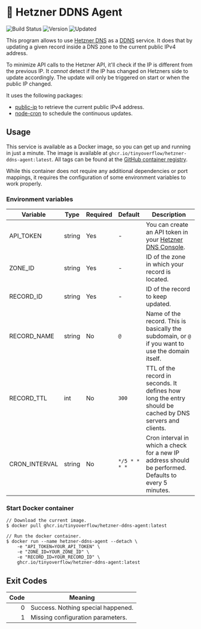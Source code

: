 # 🚀 Hetzner DDNS Agent

![Build Status](https://github.com/tinyoverflow/hetzner-ddns-agent/actions/workflows/docker.yml/badge.svg)
![Version](https://img.shields.io/github/v/tag/tinyoverflow/hetzner-ddns-agent?label=Version&sort=semver)
![Updated](https://img.shields.io/github/last-commit/tinyoverflow/hetzner-ddns-agent?label=Updated)

This program allows to use [Hetzner DNS](https://www.hetzner.com/dns-console) as
a [DDNS](https://en.wikipedia.org/wiki/Dynamic_DNS) service. It does that by updating a given record inside a DNS zone
to the current public IPv4 address.

To minimize API calls to the Hetzner API, it'll check if the IP is different from the previous IP. It *cannot* detect if
the IP has changed on Hetzners side to update accordingly. The update will only be triggered on start or when the public
IP changed.

It uses the following packages:

- [public-ip](https://github.com/sindresorhus/public-ip) to retrieve the current public IPv4 address.
- [node-cron](https://github.com/node-cron/node-cron) to schedule the continuous updates.

## Usage

This service is available as a Docker image, so you can get up and running in just a minute. The image is available
at `ghcr.io/tinyoverflow/hetzner-ddns-agent:latest`. All tags can be found at
the [GitHub container registry](https://github.com/tinyoverflow/hetzner-ddns-agent/pkgs/container/hetzner-ddns-agent).

While this container does not require any additional dependencies
or port mappings, it requires the configuration of some environment variables to work properly.

### Environment variables

| Variable      | Type   | Required | Default       | Description                                                                                              |
|---------------|--------|----------|:--------------|----------------------------------------------------------------------------------------------------------|
| API_TOKEN     | string | Yes      | -             | You can create an API token in your [Hetzner DNS Console](https://dns.hetzner.com/settings/api-token).   |
| ZONE_ID       | string | Yes      | -             | ID of the zone in which your record is located.                                                          |
| RECORD_ID     | string | Yes      | -             | ID of the record to keep updated.                                                                        |
| RECORD_NAME   | string | No       | `@`           | Name of the record. This is basically the subdomain, or `@` if you want to use the domain itself.        |
| RECORD_TTL    | int    | No       | `300`         | TTL of the record in seconds. It defines how long the entry should be cached by DNS servers and clients. |
| CRON_INTERVAL | string | No       | `*/5 * * * *` | Cron interval in which a check for a new IP address should be performed. Defaults to every 5 minutes.    |

### Start Docker container

    // Download the current image.
    $ docker pull ghcr.io/tinyoverflow/hetzner-ddns-agent:latest

    // Run the docker container.
    $ docker run --name hetzner-ddns-agent --detach \
        -e "API_TOKEN=YOUR_API_TOKEN" \
        -e "ZONE_ID=YOUR_ZONE_ID" \
        -e "RECORD_ID=YOUR_RECORD_ID" \
        ghcr.io/tinyoverflow/hetzner-ddns-agent:latest

## Exit Codes

| Code | Meaning                            |
|-----:|------------------------------------|
|    0 | Success. Nothing special happened. |
|    1 | Missing configuration parameters.  |